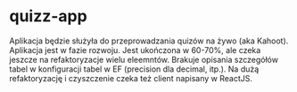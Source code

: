 # quizz-app

Aplikacja będzie służyła do przeprowadzania quizów na żywo (aka Kahoot). 
Aplikacja jest w fazie rozwoju. Jest ukończona w 60-70%, ale czeka jeszcze na refaktoryzacje wielu eleemntów.
Brakuje opisania szczegółów tabel w konfiguracji tabel w EF (precision dla decimal, itp.).
Na dużą refaktoryzację i czyszczenie czeka też client napisany w ReactJS.
